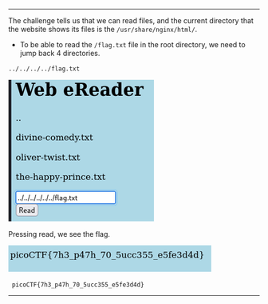 
---

The challenge tells us that we can read files, and the current directory that the website shows its files is the `/usr/share/nginx/html/`.
- To be able to read the `/flag.txt` file in the root directory, we need to jump back 4 directories.

```bash
../../../../flag.txt
```

![](./screenshots/forbidden-1.png)

Pressing read, we see the flag.

![](./screenshots/forbidden-2.png)

```text
 picoCTF{7h3_p47h_70_5ucc355_e5fe3d4d}
```

---
